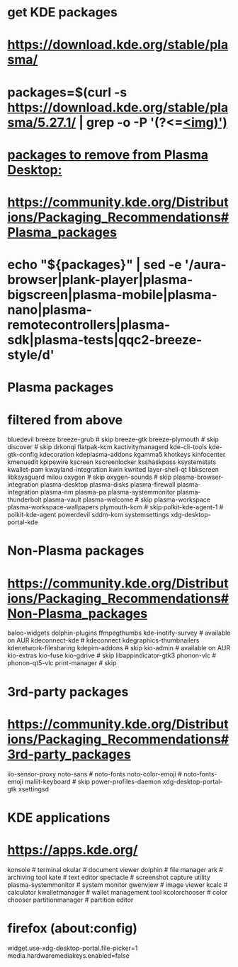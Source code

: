 # get KDE packages
# https://download.kde.org/stable/plasma/
# packages=$(curl -s https://download.kde.org/stable/plasma/5.27.1/ | grep -o -P '(?<=<a href=")(.*)(?=-5.27.1.tar.xz.sig"><img)')

# packages to remove from Plasma Desktop:
# https://community.kde.org/Distributions/Packaging_Recommendations#Plasma_packages
# echo "${packages}" | sed -e '/aura-browser\|plank-player\|plasma-bigscreen\|plasma-mobile\|plasma-nano\|plasma-remotecontrollers\|plasma-sdk\|plasma-tests\|qqc2-breeze-style/d'

# Plasma packages
# filtered from above
bluedevil
breeze
breeze-grub # skip
breeze-gtk
breeze-plymouth # skip
discover # skip
drkonqi
flatpak-kcm
kactivitymanagerd
kde-cli-tools
kde-gtk-config
kdecoration
kdeplasma-addons
kgamma5
khotkeys
kinfocenter
kmenuedit
kpipewire
kscreen
kscreenlocker
ksshaskpass
ksystemstats
kwallet-pam
kwayland-integration
kwin
kwrited
layer-shell-qt
libkscreen
libksysguard
milou
oxygen # skip
oxygen-sounds # skip
plasma-browser-integration
plasma-desktop
plasma-disks
plasma-firewall
plasma-integration
plasma-nm
plasma-pa
plasma-systemmonitor
plasma-thunderbolt
plasma-vault
plasma-welcome # skip
plasma-workspace
plasma-workspace-wallpapers
plymouth-kcm # skip
polkit-kde-agent-1 # polkit-kde-agent
powerdevil
sddm-kcm
systemsettings
xdg-desktop-portal-kde

# Non-Plasma packages
# https://community.kde.org/Distributions/Packaging_Recommendations#Non-Plasma_packages
baloo-widgets
dolphin-plugins
ffmpegthumbs
kde-inotify-survey # available on AUR
kdeconnect-kde # kdeconnect
kdegraphics-thumbnailers
kdenetwork-filesharing
kdepim-addons # skip
kio-admin # available on AUR
kio-extras
kio-fuse
kio-gdrive # skip
libappindicator-gtk3
phonon-vlc # phonon-qt5-vlc
print-manager # skip

# 3rd-party packages
# https://community.kde.org/Distributions/Packaging_Recommendations#3rd-party_packages
iio-sensor-proxy
noto-sans # noto-fonts
noto-color-emoji # noto-fonts-emoji
maliit-keyboard # skip
power-profiles-daemon
xdg-desktop-portal-gtk
xsettingsd

# KDE applications
# https://apps.kde.org/
konsole # terminal
okular # document viewer
dolphin # file manager
ark # archiving tool
kate # text editor
spectacle # screenshot capture utility
plasma-systemmonitor # system monitor
gwenview # image viewer
kcalc # calculator
kwalletmanager # wallet management tool
kcolorchooser # color chooser
partitionmanager # partition editor


# firefox (about:config)
widget.use-xdg-desktop-portal.file-picker=1
media.hardwaremediakeys.enabled=false
